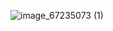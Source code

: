 ![image_67235073 (1)](https://github.com/user-attachments/assets/bb10380d-dd5d-42ab-9f43-f1dcc0a5c831)
